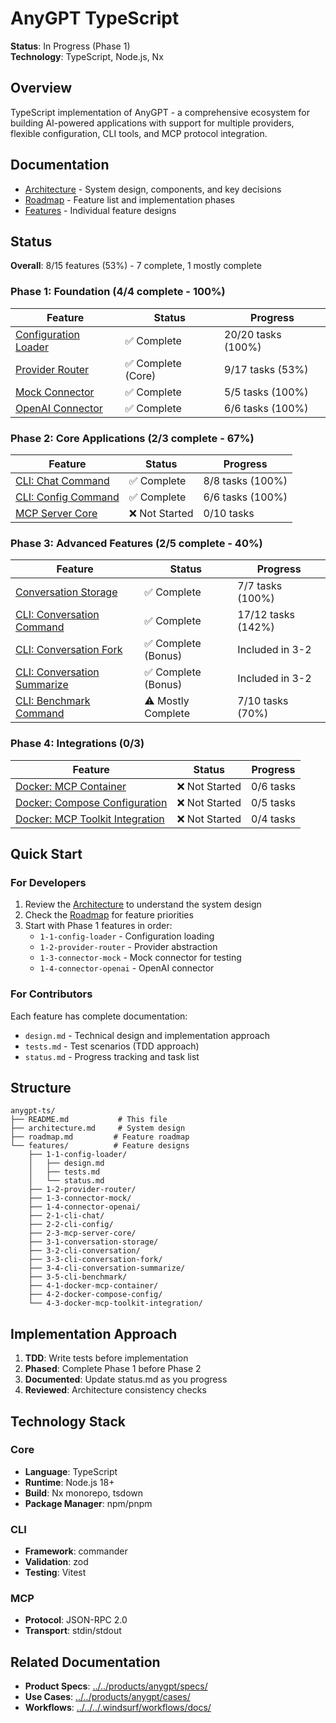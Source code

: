 # AnyGPT TypeScript

**Status**: In Progress (Phase 1)  
**Technology**: TypeScript, Node.js, Nx

## Overview

TypeScript implementation of AnyGPT - a comprehensive ecosystem for building AI-powered applications with support for multiple providers, flexible configuration, CLI tools, and MCP protocol integration.

## Documentation

- [Architecture](./architecture.md) - System design, components, and key decisions
- [Roadmap](./roadmap.md) - Feature list and implementation phases
- [Features](./features/) - Individual feature designs

## Status

**Overall**: 8/15 features (53%) - 7 complete, 1 mostly complete

### Phase 1: Foundation (4/4 complete - 100%)

| Feature                                               | Status             | Progress           |
| ----------------------------------------------------- | ------------------ | ------------------ |
| [Configuration Loader](./features/1-1-config-loader/) | ✅ Complete        | 20/20 tasks (100%) |
| [Provider Router](./features/1-2-provider-router/)    | ✅ Complete (Core) | 9/17 tasks (53%)   |
| [Mock Connector](./features/1-3-connector-mock/)      | ✅ Complete        | 5/5 tasks (100%)   |
| [OpenAI Connector](./features/1-4-connector-openai/)  | ✅ Complete        | 6/6 tasks (100%)   |

### Phase 2: Core Applications (2/3 complete - 67%)

| Feature                                            | Status         | Progress         |
| -------------------------------------------------- | -------------- | ---------------- |
| [CLI: Chat Command](./features/2-1-cli-chat/)      | ✅ Complete    | 8/8 tasks (100%) |
| [CLI: Config Command](./features/2-2-cli-config/)  | ✅ Complete    | 6/6 tasks (100%) |
| [MCP Server Core](./features/2-3-mcp-server-core/) | ❌ Not Started | 0/10 tasks       |

### Phase 3: Advanced Features (2/5 complete - 40%)

| Feature                                                                   | Status              | Progress           |
| ------------------------------------------------------------------------- | ------------------- | ------------------ |
| [Conversation Storage](./features/3-1-conversation-storage/)              | ✅ Complete         | 7/7 tasks (100%)   |
| [CLI: Conversation Command](./features/3-2-cli-conversation/)             | ✅ Complete         | 17/12 tasks (142%) |
| [CLI: Conversation Fork](./features/3-3-cli-conversation-fork/)           | ✅ Complete (Bonus) | Included in 3-2    |
| [CLI: Conversation Summarize](./features/3-4-cli-conversation-summarize/) | ✅ Complete (Bonus) | Included in 3-2    |
| [CLI: Benchmark Command](./features/3-5-cli-benchmark/)                   | ⚠️ Mostly Complete  | 7/10 tasks (70%)   |

### Phase 4: Integrations (0/3)

| Feature                                                                           | Status         | Progress  |
| --------------------------------------------------------------------------------- | -------------- | --------- |
| [Docker: MCP Container](./features/4-1-docker-mcp-container/)                     | ❌ Not Started | 0/6 tasks |
| [Docker: Compose Configuration](./features/4-2-docker-compose-config/)            | ❌ Not Started | 0/5 tasks |
| [Docker: MCP Toolkit Integration](./features/4-3-docker-mcp-toolkit-integration/) | ❌ Not Started | 0/4 tasks |

## Quick Start

### For Developers

1. Review the [Architecture](./architecture.md) to understand the system design
2. Check the [Roadmap](./roadmap.md) for feature priorities
3. Start with Phase 1 features in order:
   - `1-1-config-loader` - Configuration loading
   - `1-2-provider-router` - Provider abstraction
   - `1-3-connector-mock` - Mock connector for testing
   - `1-4-connector-openai` - OpenAI connector

### For Contributors

Each feature has complete documentation:

- `design.md` - Technical design and implementation approach
- `tests.md` - Test scenarios (TDD approach)
- `status.md` - Progress tracking and task list

## Structure

```
anygpt-ts/
├── README.md           # This file
├── architecture.md     # System design
├── roadmap.md         # Feature roadmap
└── features/          # Feature designs
    ├── 1-1-config-loader/
    │   ├── design.md
    │   ├── tests.md
    │   └── status.md
    ├── 1-2-provider-router/
    ├── 1-3-connector-mock/
    ├── 1-4-connector-openai/
    ├── 2-1-cli-chat/
    ├── 2-2-cli-config/
    ├── 2-3-mcp-server-core/
    ├── 3-1-conversation-storage/
    ├── 3-2-cli-conversation/
    ├── 3-3-cli-conversation-fork/
    ├── 3-4-cli-conversation-summarize/
    ├── 3-5-cli-benchmark/
    ├── 4-1-docker-mcp-container/
    ├── 4-2-docker-compose-config/
    └── 4-3-docker-mcp-toolkit-integration/
```

## Implementation Approach

1. **TDD**: Write tests before implementation
2. **Phased**: Complete Phase 1 before Phase 2
3. **Documented**: Update status.md as you progress
4. **Reviewed**: Architecture consistency checks

## Technology Stack

### Core

- **Language**: TypeScript
- **Runtime**: Node.js 18+
- **Build**: Nx monorepo, tsdown
- **Package Manager**: npm/pnpm

### CLI

- **Framework**: commander
- **Validation**: zod
- **Testing**: Vitest

### MCP

- **Protocol**: JSON-RPC 2.0
- **Transport**: stdin/stdout

## Related Documentation

- **Product Specs**: [../../products/anygpt/specs/](../../products/anygpt/specs/)
- **Use Cases**: [../../products/anygpt/cases/](../../products/anygpt/cases/)
- **Workflows**: [../../../.windsurf/workflows/docs/](../../../.windsurf/workflows/docs/)
